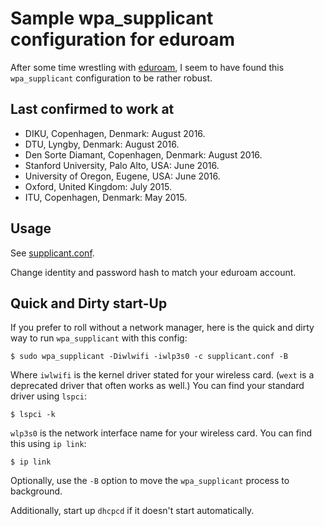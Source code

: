 # Sample wpa_supplicant configuration for eduroam

After some time wrestling with [eduroam](www.eduroam.org), I seem to have found
this `wpa_supplicant` configuration to be rather robust.

## Last confirmed to work at

* DIKU, Copenhagen, Denmark: August 2016.
* DTU, Lyngby, Denmark: August 2016.
* Den Sorte Diamant, Copenhagen, Denmark: August 2016.
* Stanford University, Palo Alto, USA: June 2016.
* University of Oregon, Eugene, USA: June 2016.
* Oxford, United Kingdom: July 2015.
* ITU, Copenhagen, Denmark: May 2015.

## Usage

See [supplicant.conf](supplicant.conf).

Change identity and password hash to match your eduroam account.

## Quick and Dirty start-Up

If you prefer to roll without a network manager, here is the quick and dirty
way to run `wpa_supplicant` with this config:

~~~
$ sudo wpa_supplicant -Diwlwifi -iwlp3s0 -c supplicant.conf -B
~~~

Where `iwlwifi` is the kernel driver stated for your wireless card. (`wext`
is a deprecated driver that often works as well.) You can find your standard
driver using `lspci`:

~~~
$ lspci -k
~~~

`wlp3s0` is the network interface name for your wireless card. You can find
this using `ip link`:

~~~
$ ip link
~~~

Optionally, use the `-B` option to move the `wpa_supplicant` process to background.

Additionally, start up `dhcpcd` if it doesn't start automatically.
